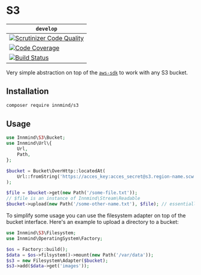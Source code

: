 # S3

| `develop` |
|-----------|
| [![Scrutinizer Code Quality](https://scrutinizer-ci.com/g/Innmind/S3/badges/quality-score.png?b=develop)](https://scrutinizer-ci.com/g/Innmind/S3/?branch=develop) |
| [![Code Coverage](https://scrutinizer-ci.com/g/Innmind/S3/badges/coverage.png?b=develop)](https://scrutinizer-ci.com/g/Innmind/S3/?branch=develop) |
| [![Build Status](https://scrutinizer-ci.com/g/Innmind/S3/badges/build.png?b=develop)](https://scrutinizer-ci.com/g/Innmind/S3/build-status/develop) |

Very simple abstraction on top of the [`aws-sdk`](https://packagist.org/packages/aws/aws-sdk-php) to work with any S3 bucket.

## Installation

```sh
composer require innmind/s3
```

## Usage

```php
use Innmind\S3\Bucket;
use Innmind\Url\{
    Url,
    Path,
};

$bucket = Bucket\OverHttp::locatedAt(
    Url::fromString('https://acces_key:acces_secret@s3.region-name.scw.cloud/bucket-name?region=region-name')
);

$file = $bucket->get(new Path('/some-file.txt'));
// $file is an instance of Innmind\Stream\Readable
$bucket->upload(new Path('/some-other-name.txt'), $file); // essentially this will copy the file
```

To simplify some usage you can use the filesystem adapter on top of the bucket interface. Here's an example to upload a directory to a bucket:

```php
use Innmind\S3\Filesystem;
use Innmind\OperatingSystem\Factory;

$os = Factory::build();
$data = $os->filsystem()->mount(new Path('/var/data'));
$s3 = new Filesystem\Adapter($bucket);
$s3->add($data->get('images'));
```
